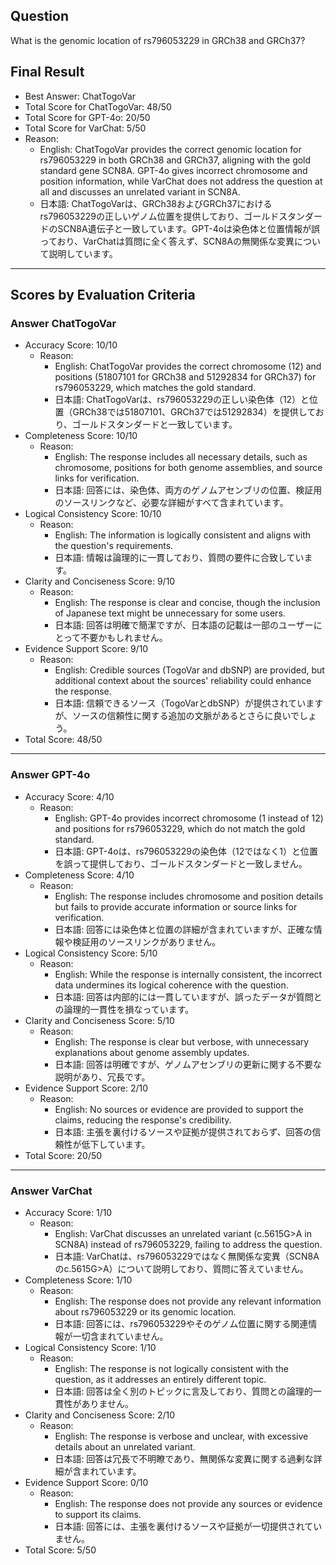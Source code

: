 ## Question

What is the genomic location of rs796053229 in GRCh38 and GRCh37?

## Final Result

- Best Answer: ChatTogoVar
- Total Score for ChatTogoVar: 48/50
- Total Score for GPT-4o: 20/50
- Total Score for VarChat: 5/50
- Reason:
  - English: ChatTogoVar provides the correct genomic location for rs796053229 in both GRCh38 and GRCh37, aligning with the gold standard gene SCN8A. GPT-4o gives incorrect chromosome and position information, while VarChat does not address the question at all and discusses an unrelated variant in SCN8A.
  - 日本語: ChatTogoVarは、GRCh38およびGRCh37におけるrs796053229の正しいゲノム位置を提供しており、ゴールドスタンダードのSCN8A遺伝子と一致しています。GPT-4oは染色体と位置情報が誤っており、VarChatは質問に全く答えず、SCN8Aの無関係な変異について説明しています。

---

## Scores by Evaluation Criteria

### Answer ChatTogoVar
- Accuracy Score: 10/10
  - Reason: 
    - English: ChatTogoVar provides the correct chromosome (12) and positions (51807101 for GRCh38 and 51292834 for GRCh37) for rs796053229, which matches the gold standard.
    - 日本語: ChatTogoVarは、rs796053229の正しい染色体（12）と位置（GRCh38では51807101、GRCh37では51292834）を提供しており、ゴールドスタンダードと一致しています。
- Completeness Score: 10/10
  - Reason: 
    - English: The response includes all necessary details, such as chromosome, positions for both genome assemblies, and source links for verification.
    - 日本語: 回答には、染色体、両方のゲノムアセンブリの位置、検証用のソースリンクなど、必要な詳細がすべて含まれています。
- Logical Consistency Score: 10/10
  - Reason: 
    - English: The information is logically consistent and aligns with the question's requirements.
    - 日本語: 情報は論理的に一貫しており、質問の要件に合致しています。
- Clarity and Conciseness Score: 9/10
  - Reason: 
    - English: The response is clear and concise, though the inclusion of Japanese text might be unnecessary for some users.
    - 日本語: 回答は明確で簡潔ですが、日本語の記載は一部のユーザーにとって不要かもしれません。
- Evidence Support Score: 9/10
  - Reason: 
    - English: Credible sources (TogoVar and dbSNP) are provided, but additional context about the sources' reliability could enhance the response.
    - 日本語: 信頼できるソース（TogoVarとdbSNP）が提供されていますが、ソースの信頼性に関する追加の文脈があるとさらに良いでしょう。
- Total Score: 48/50

---

### Answer GPT-4o
- Accuracy Score: 4/10
  - Reason: 
    - English: GPT-4o provides incorrect chromosome (1 instead of 12) and positions for rs796053229, which do not match the gold standard.
    - 日本語: GPT-4oは、rs796053229の染色体（12ではなく1）と位置を誤って提供しており、ゴールドスタンダードと一致しません。
- Completeness Score: 4/10
  - Reason: 
    - English: The response includes chromosome and position details but fails to provide accurate information or source links for verification.
    - 日本語: 回答には染色体と位置の詳細が含まれていますが、正確な情報や検証用のソースリンクがありません。
- Logical Consistency Score: 5/10
  - Reason: 
    - English: While the response is internally consistent, the incorrect data undermines its logical coherence with the question.
    - 日本語: 回答は内部的には一貫していますが、誤ったデータが質問との論理的一貫性を損なっています。
- Clarity and Conciseness Score: 5/10
  - Reason: 
    - English: The response is clear but verbose, with unnecessary explanations about genome assembly updates.
    - 日本語: 回答は明確ですが、ゲノムアセンブリの更新に関する不要な説明があり、冗長です。
- Evidence Support Score: 2/10
  - Reason: 
    - English: No sources or evidence are provided to support the claims, reducing the response's credibility.
    - 日本語: 主張を裏付けるソースや証拠が提供されておらず、回答の信頼性が低下しています。
- Total Score: 20/50

---

### Answer VarChat
- Accuracy Score: 1/10
  - Reason: 
    - English: VarChat discusses an unrelated variant (c.5615G>A in SCN8A) instead of rs796053229, failing to address the question.
    - 日本語: VarChatは、rs796053229ではなく無関係な変異（SCN8Aのc.5615G>A）について説明しており、質問に答えていません。
- Completeness Score: 1/10
  - Reason: 
    - English: The response does not provide any relevant information about rs796053229 or its genomic location.
    - 日本語: 回答には、rs796053229やそのゲノム位置に関する関連情報が一切含まれていません。
- Logical Consistency Score: 1/10
  - Reason: 
    - English: The response is not logically consistent with the question, as it addresses an entirely different topic.
    - 日本語: 回答は全く別のトピックに言及しており、質問との論理的一貫性がありません。
- Clarity and Conciseness Score: 2/10
  - Reason: 
    - English: The response is verbose and unclear, with excessive details about an unrelated variant.
    - 日本語: 回答は冗長で不明瞭であり、無関係な変異に関する過剰な詳細が含まれています。
- Evidence Support Score: 0/10
  - Reason: 
    - English: The response does not provide any sources or evidence to support its claims.
    - 日本語: 回答には、主張を裏付けるソースや証拠が一切提供されていません。
- Total Score: 5/50